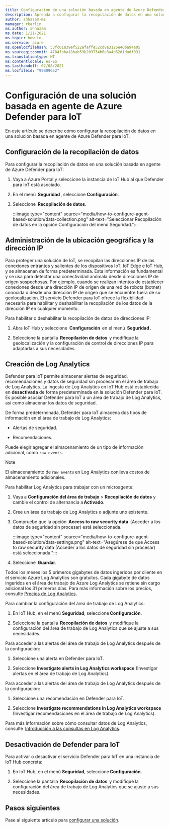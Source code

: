 ```yaml
---
title: Configuración de una solución basada en agente de Azure Defender para IoT
description: Aprenda a configurar la recopilación de datos en una solución basada en agente de Azure Defender para IoT
author: shhazam-ms
manager: rkarlin
ms.author: shhazam
ms.date: 1/21/2021
ms.topic: how-to
ms.service: azure
ms.openlocfilehash: 53fc01839ef522afaffe52cd8a3126e40ba94a05
ms.sourcegitcommit: 4784fbba18bab59b203734b6e3a4d62d1dadf031
ms.translationtype: HT
ms.contentlocale: es-ES
ms.lasthandoff: 02/08/2021
ms.locfileid: "99809652"
---
```

# <a name="configure-azure-defender-for-iot-agent-based-solution"></a>Configuración de una solución basada en agente de Azure Defender para IoT  

En este artículo se describe cómo configurar la recopilación de datos en una solución basada en agente de Azure Defender para IoT.

## <a name="configure-data-collection"></a>Configuración de la recopilación de datos

Para configurar la recopilación de datos en una solución basada en agente de Azure Defender para IoT: 

1. Vaya a Azure Portal y seleccione la instancia de IoT Hub al que Defender para IoT está asociado. 

1. En el menú  **Seguridad** , seleccione **Configuración**. 

1. Seleccione  **Recopilación de datos**. 

    :::image type="content" source="media/how-to-configure-agent-based-solution/data-collection.png" alt-text="Seleccionar Recopilación de datos en la opción Configuración del menú Seguridad.":::

## <a name="geolocation-and-ip-address-handling"></a>Administración de la ubicación geográfica y la dirección IP 

Para proteger una solución de IoT, se recopilan las direcciones IP de las conexiones entrantes y salientes de los dispositivos IoT, IoT Edge e IoT Hub, y se almacenan de forma predeterminada. Esta información es fundamental y se usa para detectar una conectividad anómala desde direcciones IP de origen sospechosas. Por ejemplo, cuando se realizan intentos de establecer conexiones desde una dirección IP de origen de una red de robots (botnet) conocida o desde una dirección IP de origen que se encuentre fuera de su geolocalización. El servicio Defender para IoT ofrece la flexibilidad necesaria para habilitar y deshabilitar la recopilación de los datos de la dirección IP en cualquier momento. 

Para habilitar o deshabilitar la recopilación de datos de direcciones IP: 

1. Abra IoT Hub y seleccione  **Configuración**  en el menú  **Seguridad** . 

1. Seleccione la pantalla  **Recopilación de datos**  y modifique la geolocalización y la configuración de control de direcciones IP para adaptarlas a sus necesidades. 

## <a name="log-analytics-creation"></a>Creación de Log Analytics 

Defender para IoT permite almacenar alertas de seguridad, recomendaciones y datos de seguridad sin procesar en el área de trabajo de Log Analytics. La ingesta de Log Analytics en IoT Hub está establecida en **desactivada** de forma predeterminada en la solución Defender para IoT. Es posible asociar Defender para IoT a un área de trabajo de Log Analytics, así como almacenar los datos de seguridad. 

De forma predeterminada, Defender para IoT almacena dos tipos de información en el área de trabajo de Log Analytics:
 
- Alertas de seguridad.

- Recomendaciones. 

Puede elegir agregar el almacenamiento de un tipo de información adicional, como `raw events`. 

> [!Note] 
> El almacenamiento de `raw events` en Log Analytics conlleva costos de almacenamiento adicionales. 

Para habilitar Log Analytics para trabajar con un microagente: 

1. Vaya a **Configuración del área de trabajo** > **Recopilación de datos** y cambie el control de alternancia a **Activado**. 

1. Cree un área de trabajo de Log Analytics o adjunte uno existente. 

1. Compruebe que la opción  **Access to raw security data**  (Acceder a los datos de seguridad sin procesar) está seleccionada.  

    :::image type="content" source="media/how-to-configure-agent-based-solution/data-settings.png" alt-text="Asegúrese de que Access to raw security data (Acceder a los datos de seguridad sin procesar) está seleccionada.":::

1. Seleccione  **Guardar**.

Todos los meses los 5 primeros gigabytes de datos ingeridos por cliente en el servicio Azure Log Analytics son gratuitos. Cada gigabyte de datos ingeridos en el área de trabajo de Azure Log Analytics se retiene sin cargo adicional los 31 primeros días. Para más información sobre los precios, consulte [Precios de Log Analytics](https://azure.microsoft.com/pricing/details/monitor/). 

Para cambiar la configuración del área de trabajo de Log Analytics: 

1. En IoT Hub, en el menú **Seguridad**, seleccione **Configuración**. 

1. Seleccione la pantalla  **Recopilación de datos**  y modifique la configuración del área de trabajo de Log Analytics que se ajuste a sus necesidades. 

Para acceder a las alertas del área de trabajo de Log Analytics después de la configuración:

1. Seleccione una alerta en Defender para IoT.

1. Seleccione **Investigate alerts in Log Analytics workspace** (Investigar alertas en el área de trabajo de Log Analytics).

Para acceder a las alertas del área de trabajo de Log Analytics después de la configuración:

1. Seleccione una recomendación en Defender para IoT.

1. Seleccione **Investigate recommendations in Log Analytics workspace** (Investigar recomendaciones en el área de trabajo de Log Analytics). 
 
Para más información sobre cómo consultar datos de Log Analytics, consulte  [Introducción a las consultas en Log Analytics](../azure-monitor/log-query/get-started-queries.md). 

## <a name="turn-off-defender-for-iot"></a>Desactivación de Defender para IoT 

Para activar o desactivar el servicio Defender para IoT en una instancia de IoT Hub concreta: 

1. En IoT Hub, en el menú **Seguridad**, seleccione **Configuración**.

1. Seleccione la pantalla  **Recopilación de datos**  y modifique la configuración del área de trabajo de Log Analytics que se ajuste a sus necesidades.

## <a name="next-steps"></a>Pasos siguientes 

Pase al siguiente artículo para [configurar una solución](quickstart-configure-your-solution.md). 
